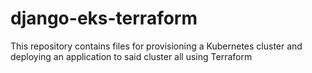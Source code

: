 # django-eks-terraform
This repository contains files for provisioning a Kubernetes cluster and deploying an application to said cluster all using Terraform
